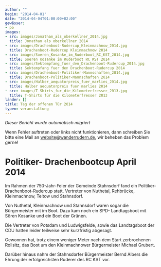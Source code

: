 ```yaml
---
author: ""
begin: "2014-04-01"
date: "2014-04-04T01:00:00+02:00"
gewässer:
- po
images:
- src: images/Jonathan_als_oberkellner_2014.jpg
  title: Jonathan als oberkellner 2014
- src: images/Drachenboot-Rudercup_Kleinmachnow_2014.jpg
  title: Drachenboot-Rudercup Kleinmachnow 2014
- src: images/Soeren_Kosanke_im_Ruderboot_RC_KST_2014.jpg
  title: Soeren Kosanke im Ruderboot RC KST 2014
- src: images/Sektempfang_fuer_den_Drachenboot-Rudercup_2014.jpg
  title: Sektempfang fuer den Drachenboot-Rudercup 2014
- src: images/Drachenboot-Politiker-Mannschaften_2014.jpg
  title: Drachenboot-Politiker-Mannschaften 2014
- src: images/Halber_aequatorpreis_fuer_marlies_2014.jpg
  title: Halber aequatorpreis fuer marlies 2014
- src: images/T-Shirts_fur_die_Kilometerfresser_2013.jpg
  title: T-Shirts für die Kilometerfresser 2013
länder: []
title: Tag der offenen Tür 2014
typen: veranstaltung
---
```



*Dieser Bericht wurde automatisch migriert*

Wenn Fehler auftreten oder links nicht funktionieren, dann schreiben Sie bitte eine Mail an website@wanderrudern.de, wir beheben das Problem gerne!



# Politiker- Drachenbootcup April 2014


Im Rahmen der 750-Jahr-Feier der Gemeinde Stahnsdorf fand ein Politiker-Drachenboot-Rudercup statt. Vertreter von Nuthetal, Rehbrücke,  Kleinmachnow, Teltow und Stahnsdorf.

Von Nuthetal, Kleinmachnow und Stahnsdorf waren sogar die Bürgermeister mit im Boot. Dazu kam noch ein SPD- Landtagsboot mit Sören Kosanke und ein Boot der Grünen.

Die Vertreter von Potsdam und Ludwigsfelde, sowie das Landtagsboot der CDU hatten leider teilweise sehr kurzfristig abgesagt.

Gewonnen hat, trotz einem weniger Meter nach dem Start zerbrochenen Rollsitz, das Boot um den Kleinmachnower Bürgermeister Michael Grubert.

Darüber hinaus nahm der Stahnsdorfer Bürgermeister Bernd Albers die Ehrung der erfolgreichsten Ruderer des RC KST vor.
